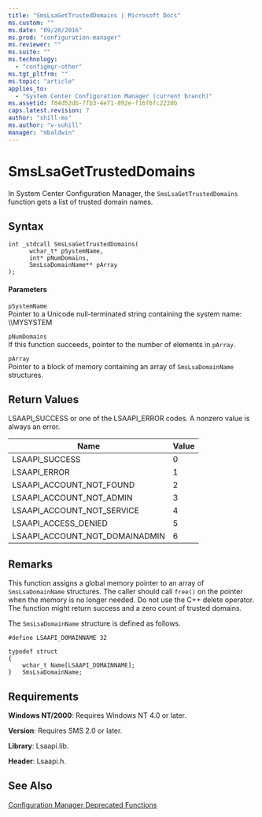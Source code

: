 ```yaml
---
title: "SmsLsaGetTrustedDomains | Microsoft Docs"
ms.custom: ""
ms.date: "09/20/2016"
ms.prod: "configuration-manager"
ms.reviewer: ""
ms.suite: ""
ms.technology:
  - "configmgr-other"
ms.tgt_pltfrm: ""
ms.topic: "article"
applies_to:
  - "System Center Configuration Manager (current branch)"
ms.assetid: f84d52db-7fb3-4e71-892e-f16f6fc2228b
caps.latest.revision: 7
author: "shill-ms"
ms.author: "v-suhill"
manager: "mbaldwin"
---
```

# SmsLsaGetTrustedDomains
In System Center Configuration Manager, the `SmsLsaGetTrustedDomains` function gets a list of trusted domain names.  

## Syntax  

```  
int _stdcall SmsLsaGetTrustedDomains(  
      wchar_t* pSystemName,   
      int* pNumDomains,  
      SmsLsaDomainName** pArray  
);  
```  

#### Parameters  
 `pSystemName`  
 Pointer to a Unicode null-terminated string containing the system name: \\\MYSYSTEM  

 `pNumDomains`  
 If this function succeeds, pointer to the number of elements in `pArray`.  

 `pArray`  
 Pointer to a block of memory containing an array of `SmsLsaDomainName` structures.  

## Return Values  
 LSAAPI_SUCCESS or one of the LSAAPI_ERROR codes. A nonzero value is always an error.  

|Name|Value|  
|----------|-----------|  
|LSAAPI_SUCCESS|0|  
|LSAAPI_ERROR|1|  
|LSAAPI_ACCOUNT_NOT_FOUND|2|  
|LSAAPI_ACCOUNT_NOT_ADMIN|3|  
|LSAAPI_ACCOUNT_NOT_SERVICE|4|  
|LSAAPI_ACCESS_DENIED|5|  
|LSAAPI_ACCOUNT_NOT_DOMAINADMIN|6|  

## Remarks  
 This function assigns a global memory pointer to an array of `SmsLsaDomainName` structures. The caller should call `free()` on the pointer when the memory is no longer needed. Do not use the C++ delete operator. The function might return success and a zero count of trusted domains.  

 The `SmsLsaDomainName` structure is defined as follows.  

```  
#define LSAAPI_DOMAINNAME 32  

typedef struct  
{  
    wchar_t Name[LSAAPI_DOMAINNAME];  
}   SmsLsaDomainName;  
```  

## Requirements  
 **Windows NT/2000**: Requires Windows NT 4.0 or later.  

 **Version**: Requires SMS 2.0 or later.  

 **Library**: Lsaapi.lib.  

 **Header**: Lsaapi.h.  

## See Also  
 [Configuration Manager Deprecated Functions](../../../develop/reference/misc/deprecated-functions.md)
